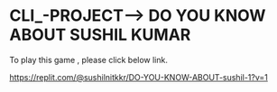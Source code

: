 # CLI_-PROJECT--> DO YOU KNOW ABOUT SUSHIL KUMAR

To play this game , please click below link.

https://replit.com/@sushilnitkkr/DO-YOU-KNOW-ABOUT-sushil-1?v=1

